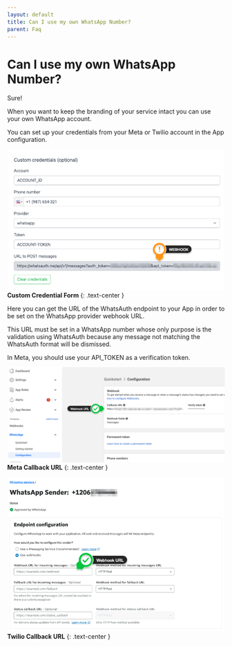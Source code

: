 ```yaml
---
layout: default
title: Can I use my own WhatsApp Number?
parent: Faq
---
```

# Can I use my own WhatsApp Number?

Sure!


When you want to keep the branding of your service intact you can use your own WhatsApp account.

You can set up your credentials from your Meta or Twilio account in the App configuration.

![Custom Credential Form](../assets/images/custom-credentials-form.png)
**Custom Credential Form**
{: .text-center }

Here you can get the URL of the WhatsAuth endpoint to your App in order to be set on the WhatsApp provider webhook URL.

This URL must be set in a WhatsApp number whose only purpose is the validation using WhatsAuth because any message not matching the WhatsAuth format will be dismissed.  

In Meta, you should use your API_TOKEN as a verification token.

![Meta Callback URL](../assets/images/meta-webhooks.png)
**Meta Callback URL**
{: .text-center }

![Twilio Callback URL](../assets/images/twilio-webhooks.png)
**Twilio Callback URL**
{: .text-center }


